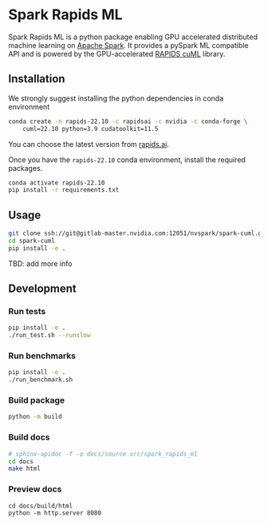 # Spark Rapids ML
Spark Rapids ML is a python package enabling GPU accelerated distributed machine learning on [Apache Spark](https://spark.apache.org/).  It provides a pySpark ML compatible API and is powered by the GPU-accelerated [RAPIDS cuML](https://docs.rapids.ai/api/cuml/stable/) library.

## Installation
We strongly suggest installing the python dependencies in conda environment
```bash
conda create -n rapids-22.10 -c rapidsai -c nvidia -c conda-forge \
    cuml=22.10 python=3.9 cudatoolkit=11.5
```

You can choose the latest version from [rapids.ai](https://rapids.ai/start.html#get-rapids).

Once you have the `rapids-22.10` conda environment, install the required packages.
```bash
conda activate rapids-22.10
pip install -r requirements.txt
```
## Usage
```bash
git clone ssh://git@gitlab-master.nvidia.com:12051/nvspark/spark-cuml.git
cd spark-cuml
pip install -e .
```
TBD: add more info

## Development
### Run tests
```bash
pip install -e .
./run_test.sh --runslow
```

### Run benchmarks
```bash
pip install -e .
./run_benchmark.sh
```

### Build package
```bash
python -m build
```

### Build docs
```bash
# sphinx-apidoc -f -o docs/source src/spark_rapids_ml
cd docs
make html
```

### Preview docs
```
cd docs/build/html
python -m http.server 8080
```
